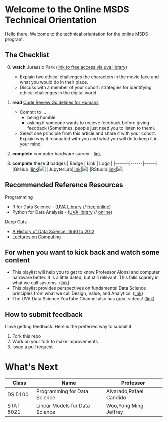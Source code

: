 # Welcome to the Online MSDS Technical Orientation
Hello there. Welcome to the technical orientation for the online MSDS program.

## The Checklist
0. **watch** Jurassic Park ([link to free access via uva library](https://digitalcampus-swankmp-net.proxy1.library.virginia.edu/uva296909/play/bafece83e07de665?referrer=marc))

    * Explain two ethical challenges the characters in the movie face and what you would do in their place.
    * Discuss with a member of your cohort: strategies for identifying ethical challenges in the digital world.
1. **read** [Code Review Guidelines for Humans](https://phauer.com/2018/code-review-guidelines/)

    * Commit to ...
      * being humble.
      * asking if someone wants to recieve feedback before giving feedback (Sometimes, people just need you to listen to them).
    * Select one principle from this article and share it with your cohort. Explain why it resonated with you and what you will do to keep it in your mind.

2. **complete** computer hardware survey - [link](https://forms.gle/RL3JY8m4RRjWesRL8)

3. **complete** these **3** badges
| Badge | Link | Logo |
|-------|------|------|
|GitHub |[link](https://github.com/UVADS/orientation-technical/blob/main/badges/github.md)|![](https://github.com/UVADS/orientation-technical/blob/main/content/images/github-badge.png)|
|JupyterLab|[link](https://github.com/UVADS/orientation-technical/blob/main/badges/jupyter.md)|![](https://github.com/UVADS/orientation-technical/blob/main/content/images/jupyter-token.png)|
|RStudio|[link](https://github.com/UVADS/orientation-technical/blob/main/badges/RStudio.md)|![](https://github.com/UVADS/orientation-technical/blob/main/content/images/rstudio-token.png)|

## Recommended Reference Resources
Programming
* R for Data Science - ([UVA Library](https://learning.oreilly.com/library/view/r-for-data/9781491910382/?ar) // [free online](https://r4ds.had.co.nz/))
* Python for Data Analysis - ([UVA library](https://learning.oreilly.com/library/view/python-for-data/9781491957653/?ar) // [online](https://wesmckinney.com/pages/book.html))

Deep Cuts
* [A History of Data Science: 1960 to 2012](https://myuva-my.sharepoint.com/:b:/g/personal/lpa2a_virginia_edu/EZ7EIykczFNOr7vu9Y0JsJwBXxEdwV86y5B1HRbrfCZ0Aw?e=PA6wHL)
* [Lectures on Computing](http://galileo.phys.virginia.edu/compfac/courses/)

## For when you want to kick back and watch some content
* This playlist will help you to get to know Professor Alonzi and computer hardware better. It is a little dated, but still relevant. This falls sqarely in what we call systems. ([link](https://www.youtube.com/watch?v=X1ZfpZ3HSwI&list=TLGGK2JILVWuD64yNjA2MjAyMw&index=1))
* This playlist provides perspectives on fundamental Data Science principles from what we call Design, Value, and Analytics. ([link](https://www.youtube.com/watch?v=Sm5xF-UYgdg&list=PLc0No4e8MMEPagWbHNrEIXx6nuWg7xFdq))
* The UVA Data Science YouTube Channel also has great videos! ([link](https://www.youtube.com/watch?v=m0t9SVI4We4))


## How to submit feedback
I love getting feedback. Here is the preferred way to submit it.
1. Fork this repo
2. Work on your fork to make improvements
3. Issue a pull request

# What's Next
| Class | Name  | Professor |
|-------|-------|-----------|
|  DS 5100   |Programming for Data Science | Alvarado,Rafael Candido   |
|   STAT 6021   | Linear Models for Data Science | Woo,Yong Ming Jeffrey |
